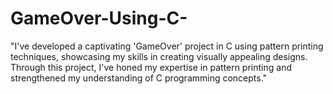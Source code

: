 # GameOver-Using-C-
"I've developed a captivating 'GameOver' project in C using pattern printing techniques, showcasing my skills in creating visually appealing designs. Through this project, I've honed my expertise in pattern printing and strengthened my understanding of C programming concepts."
